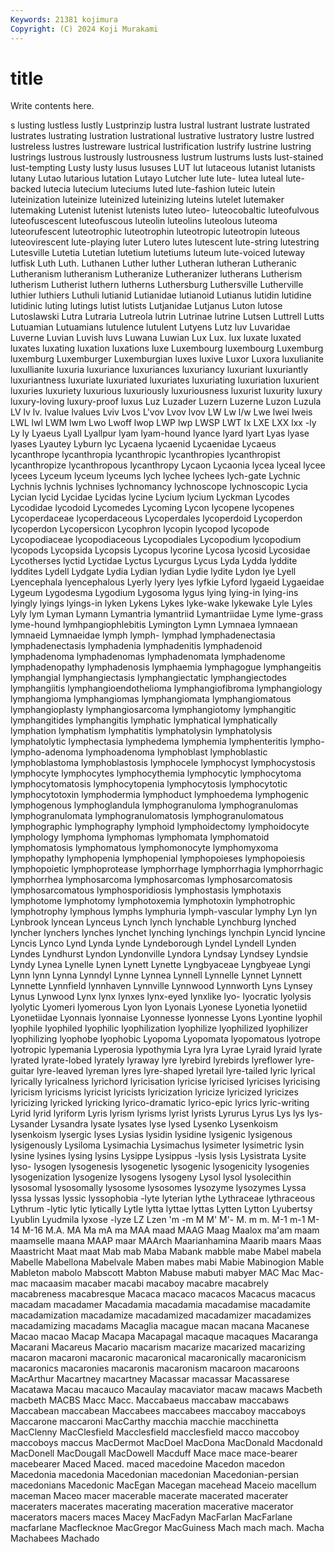 ```yaml
---
Keywords: 21381 kojimura
Copyright: (C) 2024 Koji Murakami
---
```


# title

Write contents here.



s lusting lustless lustly Lustprinzip lustra lustral lustrant lustrate
lustrated lustrates lustrating lustration lustrational lustrative lustratory lustre lustred lustreless
lustres lustreware lustrical lustrification lustrify lustrine lustring lustrings lustrous lustrously
lustrousness lustrum lustrums lusts lust-stained lust-tempting Lusty lusty lusus lususes
LUT lut lutaceous lutanist lutanists lutany Lutao lutarious lutation Lutayo
Lutcher lute lute- lutea luteal lute-backed lutecia lutecium luteciums luted
lute-fashion luteic lutein luteinization luteinize luteinized luteinizing luteins lutelet lutemaker
lutemaking Lutenist lutenist lutenists luteo luteo- luteocobaltic luteofulvous luteofuscescent luteofuscous
luteolin luteolins luteolous luteoma luteorufescent luteotrophic luteotrophin luteotropic luteotropin luteous
luteovirescent lute-playing luter Lutero lutes lutescent lute-string lutestring Lutesville Lutetia
Lutetian lutetium lutetiums luteum lute-voiced luteway lutfisk Luth Luth. Luthanen
Luther luther Lutheran lutheran Lutheranic Lutheranism lutheranism Lutheranize Lutheranizer lutherans
Lutherism lutherism Lutherist luthern lutherns Luthersburg Luthersville Lutherville luthier luthiers
Luthuli lutianid Lutianidae lutianoid Lutianus lutidin lutidine lutidinic luting lutings
lutist lutists Lutjanidae Lutjanus Luton lutose Lutoslawski Lutra Lutraria Lutreola
lutrin Lutrinae lutrine Lutsen Luttrell Lutts Lutuamian Lutuamians lutulence lutulent
Lutyens Lutz luv Luvaridae Luverne Luvian Luvish luvs Luwana Luwian
Lux Lux. lux luxate luxated luxates luxating luxation luxations luxe
Luxembourg luxembourg Luxemburg luxemburg Luxemburger Luxemburgian luxes luxive Luxor Luxora
luxulianite luxullianite luxuria luxuriance luxuriances luxuriancy luxuriant luxuriantly luxuriantness luxuriate
luxuriated luxuriates luxuriating luxuriation luxurient luxuries luxuriety luxurious luxuriously luxuriousness
luxurist luxurity luxury luxury-loving luxury-proof luxus Luz Luzader Luzern Luzerne
Luzon Luzula LV lv lv. lvalue lvalues Lviv Lvos L'vov
Lvov lvov LW Lw l/w Lwe lwei lweis LWL lwl
LWM lwm Lwo Lwoff lwop LWP lwp LWSP LWT lx
LXE LXX lxx -ly Ly ly Lyaeus Lyall Lyallpur lyam
lyam-hound lyance lyard lyart Lyas lyase lyases Lyautey Lyburn lyc
Lycaena lycaenid Lycaenidae Lycaeus lycanthrope lycanthropia lycanthropic lycanthropies lycanthropist lycanthropize
lycanthropous lycanthropy Lycaon Lycaonia lycea lyceal lycee lycees Lyceum lyceum
lyceums lych lychee lychees lych-gate Lychnic Lychnis lychnis lychnises lychnomancy
lychnoscope lychnoscopic Lycia Lycian lycid Lycidae Lycidas lycine Lycium lycium
Lyckman Lycodes Lycodidae lycodoid Lycomedes Lycoming Lycon lycopene lycopenes Lycoperdaceae
lycoperdaceous Lycoperdales lycoperdoid Lycoperdon lycoperdon Lycopersicon Lycophron lycopin lycopod lycopode
Lycopodiaceae lycopodiaceous Lycopodiales Lycopodium lycopodium lycopods Lycopsida Lycopsis Lycopus lycorine
Lycosa lycosid Lycosidae Lycotherses lyctid Lyctidae Lyctus Lycurgus Lycus Lyda
Lydda lyddite lyddites Lydell Lydgate Lydia Lydian lydian Lydie lydite
Lydon lye Lyell Lyencephala lyencephalous Lyerly lyery lyes lyfkie Lyford
lygaeid Lygaeidae Lygeum Lygodesma Lygodium Lygosoma lygus lying lying-in lying-ins
lyingly lyings lyings-in lyken Lykens Lykes lyke-wake lykewake Lyle Lyles
Lyly lym Lyman Lymann Lymantria lymantriid Lymantriidae Lyme lyme-grass lyme-hound
lymhpangiophlebitis Lymington Lymn Lymnaea lymnaean lymnaeid Lymnaeidae lymph lymph- lymphad
lymphadenectasia lymphadenectasis lymphadenia lymphadenitis lymphadenoid lymphadenoma lymphadenomas lymphadenomata lymphadenome lymphadenopathy
lymphadenosis lymphaemia lymphagogue lymphangeitis lymphangial lymphangiectasis lymphangiectatic lymphangiectodes lymphangiitis lymphangioendothelioma
lymphangiofibroma lymphangiology lymphangioma lymphangiomas lymphangiomata lymphangiomatous lymphangioplasty lymphangiosarcoma lymphangiotomy lymphangitic
lymphangitides lymphangitis lymphatic lymphatical lymphatically lymphation lymphatism lymphatitis lymphatolysin lymphatolysis
lymphatolytic lymphectasia lymphedema lymphemia lymphenteritis lympho- lympho-adenoma lymphoadenoma lymphoblast lymphoblastic
lymphoblastoma lymphoblastosis lymphocele lymphocyst lymphocystosis lymphocyte lymphocytes lymphocythemia lymphocytic lymphocytoma
lymphocytomatosis lymphocytopenia lymphocytosis lymphocytotic lymphocytotoxin lymphodermia lymphoduct lymphoedema lymphogenic lymphogenous
lymphoglandula lymphogranuloma lymphogranulomas lymphogranulomata lymphogranulomatosis lymphogranulomatous lymphographic lymphography lymphoid lymphoidectomy
lymphoidocyte lymphology lymphoma lymphomas lymphomata lymphomatoid lymphomatosis lymphomatous lymphomonocyte lymphomyxoma
lymphopathy lymphopenia lymphopenial lymphopoieses lymphopoiesis lymphopoietic lymphoprotease lymphorrhage lymphorrhagia lymphorrhagic
lymphorrhea lymphosarcoma lymphosarcomas lymphosarcomatosis lymphosarcomatous lymphosporidiosis lymphostasis lymphotaxis lymphotome lymphotomy
lymphotoxemia lymphotoxin lymphotrophic lymphotrophy lymphous lymphs lymphuria lymph-vascular lymphy Lyn
lyn Lynbrook lyncean Lynceus Lynch lynch lynchable Lynchburg lynched lyncher
lynchers lynches lynchet lynching lynchings lynchpin Lyncid lyncine Lyncis Lynco
Lynd Lynda Lynde Lyndeborough Lyndel Lyndell Lynden Lyndes Lyndhurst Lyndon
Lyndonville Lyndora Lyndsay Lyndsey Lyndsie Lyndy Lynea Lynelle Lynen Lynett
Lynette Lyngbyaceae Lyngbyeae Lyngi Lynn lynn Lynna Lynndyl Lynne Lynnea
Lynnell Lynnelle Lynnet Lynnett Lynnette Lynnfield lynnhaven Lynnville Lynnwood Lynnworth
Lyns Lynsey Lynus Lynwood Lynx lynx lynxes lynx-eyed lynxlike lyo-
lyocratic lyolysis lyolytic Lyomeri lyomerous Lyon lyon Lyonais Lyonese Lyonetia
lyonetiid Lyonetiidae Lyonnais lyonnaise Lyonnesse lyonnesse Lyons Lyontine lyophil lyophile
lyophiled lyophilic lyophilization lyophilize lyophilized lyophilizer lyophilizing lyophobe lyophobic Lyopoma
Lyopomata lyopomatous lyotrope lyotropic lypemania Lyperosia lypothymia Lyra lyra Lyrae
Lyraid lyraid lyrate lyrated lyrate-lobed lyrately lyraway lyre lyrebird lyrebirds
lyreflower lyre-guitar lyre-leaved lyreman lyres lyre-shaped lyretail lyre-tailed lyric lyrical
lyrically lyricalness lyrichord lyricisation lyricise lyricised lyricises lyricising lyricism lyricisms
lyricist lyricists lyricization lyricize lyricized lyricizes lyricizing lyricked lyricking lyrico-dramatic
lyrico-epic lyrics lyric-writing Lyrid lyrid lyriform Lyris lyrism lyrisms lyrist
lyrists Lyrurus Lyrus Lys lys lys- Lysander Lysandra lysate lysates
lyse lysed Lysenko Lysenkoism lysenkoism lysergic lyses Lysias lysidin lysidine
lysigenic lysigenous lysigenously Lysiloma Lysimachia Lysimachus lysimeter lysimetric lysin lysine
lysines lysing lysins Lysippe Lysippus -lysis lysis Lysistrata Lysite lyso-
lysogen lysogenesis lysogenetic lysogenic lysogenicity lysogenies lysogenization lysogenize lysogens lysogeny
Lysol lysol lysolecithin lysosomal lysosomally lysosome lysosomes lysozyme lysozymes Lyssa
lyssa lyssas lyssic lyssophobia -lyte lyterian lythe Lythraceae lythraceous Lythrum
-lytic lytic lytically Lytle lytta lyttae lyttas Lytten Lytton Lyubertsy
Lyublin Lyudmila lyxose -lyze LZ Lzen 'm -m M M'
M'- M. m m. M-1 m-1 M-14 M-16 M.A. MA
Ma mA ma MAA maad MAAG Maag Maalox ma'am maam
maamselle maana MAAP maar MAArch Maarianhamina Maarib maars Maas Maastricht
Maat maat Mab mab Maba Mabank mabble mabe Mabel mabela
Mabelle Mabellona Mabelvale Maben mabes mabi Mabie Mabinogion Mable Mableton
mabolo Mabscott Mabton Mabuse mabuti mabyer MAC Mac Mac- mac
macaasim macaber macabi macaboy macabre macabrely macabreness macabresque Macaca macaco
macacos Macacus macacus macadam macadamer Macadamia macadamia macadamise macadamite macadamization
macadamize macadamized macadamizer macadamizes macadamizing macadams Macaglia macague macan macana
Macanese Macao macao Macap Macapa Macapagal macaque macaques Macaranga Macarani
Macareus Macario macarism macarize macarized macarizing macaron macaroni macaronic macaronical
macaronically macaronicism macaronics macaronies macaronis macaronism macaroon macaroons MacArthur Macartney
macartney Macassar macassar Macassarese Macatawa Macau macauco Macaulay macaviator macaw
macaws Macbeth macbeth MACBS Macc Macc. Maccabaeus maccabaw maccabaws Maccabean
maccabean Maccabees maccabees maccaboy maccaboys Maccarone maccaroni MacCarthy macchia macchie
macchinetta MacClenny MacClesfield Macclesfield macclesfield macco maccoboy maccoboys maccus MacDermot
MacDoel MacDona MacDonald Macdonald MacDonell MacDougall MacDowell Macduff Mace mace
mace-bearer macebearer Maced Maced. maced macedoine Macedon macedon Macedonia macedonia
Macedonian macedonian Macedonian-persian macedonians Macedonic MacEgan Macegan macehead Maceio macellum
maceman Maceo macer macerable macerate macerated macerater maceraters macerates macerating
maceration macerative macerator macerators macers maces Macey MacFadyn MacFarlan MacFarlane
macfarlane Macflecknoe MacGregor MacGuiness Mach mach mach. Macha Machabees Machado
